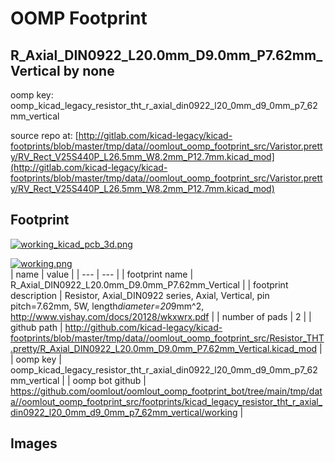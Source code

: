 # OOMP Footprint  
## R_Axial_DIN0922_L20.0mm_D9.0mm_P7.62mm_Vertical  by none  
  
oomp key: oomp_kicad_legacy_resistor_tht_r_axial_din0922_l20_0mm_d9_0mm_p7_62mm_vertical  
  
source repo at: [http://gitlab.com/kicad-legacy/kicad-footprints/blob/master/tmp/data//oomlout_oomp_footprint_src/Varistor.pretty/RV_Rect_V25S440P_L26.5mm_W8.2mm_P12.7mm.kicad_mod](http://gitlab.com/kicad-legacy/kicad-footprints/blob/master/tmp/data//oomlout_oomp_footprint_src/Varistor.pretty/RV_Rect_V25S440P_L26.5mm_W8.2mm_P12.7mm.kicad_mod)  
## Footprint  
  
[![working_kicad_pcb_3d.png](working_kicad_pcb_3d_600.png)](working_kicad_pcb_3d.png)  
  
[![working.png](working_600.png)](working.png)  
| name | value | 
| --- | --- | 
| footprint name | R_Axial_DIN0922_L20.0mm_D9.0mm_P7.62mm_Vertical | 
| footprint description | Resistor, Axial_DIN0922 series, Axial, Vertical, pin pitch=7.62mm, 5W, length*diameter=20*9mm^2, http://www.vishay.com/docs/20128/wkxwrx.pdf | 
| number of pads | 2 | 
| github path | http://github.com/kicad-legacy/kicad-footprints/blob/master/tmp/data//oomlout_oomp_footprint_src/Resistor_THT.pretty/R_Axial_DIN0922_L20.0mm_D9.0mm_P7.62mm_Vertical.kicad_mod | 
| oomp key | oomp_kicad_legacy_resistor_tht_r_axial_din0922_l20_0mm_d9_0mm_p7_62mm_vertical | 
| oomp bot github | https://github.com/oomlout/oomlout_oomp_footprint_bot/tree/main/tmp/data//oomlout_oomp_footprint_src/footprints/kicad_legacy_resistor_tht_r_axial_din0922_l20_0mm_d9_0mm_p7_62mm_vertical/working | 
## Images  
